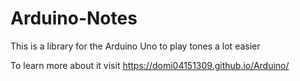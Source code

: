 # Arduino-Notes
This is a library for the Arduino Uno to play tones a lot easier

To learn more about it visit https://domi04151309.github.io/Arduino/
